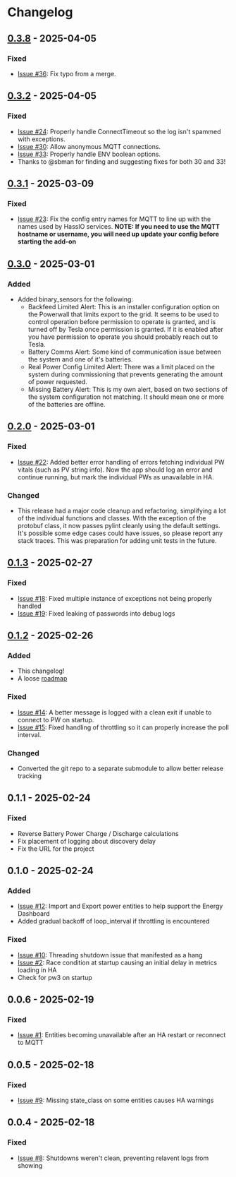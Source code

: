 # Changelog

## [0.3.8] - 2025-04-05

### Fixed

- [Issue #36](https://github.com/slyglif/powerwall3mqtt/issues/36): Fix typo from a merge.

## [0.3.2] - 2025-04-05

### Fixed

- [Issue #24](https://github.com/slyglif/powerwall3mqtt/issues/24): Properly handle ConnectTimeout so the log isn't spammed with exceptions.
- [Issue #30](https://github.com/slyglif/powerwall3mqtt/issues/30): Allow anonymous MQTT connections.
- [Issue #33](https://github.com/slyglif/powerwall3mqtt/issues/33): Properly handle ENV boolean options.
- Thanks to @sbman for finding and suggesting fixes for both 30 and 33!

## [0.3.1] - 2025-03-09

### Fixed

- [Issue #23](https://github.com/slyglif/powerwall3mqtt/issues/23): Fix the config entry names for MQTT to line up with the names used by HassIO services.  **NOTE: If you need to use the MQTT hostname or username, you will need up update your config before starting the add-on**

## [0.3.0] - 2025-03-01

### Added

- Added binary_sensors for the following:
	- Backfeed Limited Alert: This is an installer configuration option on the Powerwall that limits export to the grid.  It seems to be used to control operation before permission to operate is granted, and is turned off by Tesla once permission is granted.  If it is enabled after you have permission to operate you should probably reach out to Tesla.
	- Battery Comms Alert: Some kind of communication issue between the system and one of it's batteries.
	- Real Power Config Limited Alert: There was a limit placed on the system during commissioning that prevents generating the amount of power requested.
	- Missing Battery Alert: This is my own alert, based on two sections of the system configuration not matching.  It should mean one or more of the batteries are offline.

## [0.2.0] - 2025-03-01

### Fixed

- [Issue #22](https://github.com/slyglif/powerwall3mqtt/issues/22): Added better error handling of errors fetching individual PW vitals (such as PV string info).  Now the app should log an error and continue running, but mark the individual PWs as unavailable in HA.

### Changed

- This release had a major code cleanup and refactoring, simplifying a lot of the individual functions and classes.  With the exception of the protobuf class, it now passes pylint cleanly using the default settings.  It's possible some edge cases could have issues, so please report any stack traces.  This was preparation for adding unit tests in the future.

## [0.1.3] - 2025-02-27

### Fixed

- [Issue #18](https://github.com/slyglif/powerwall3mqtt/issues/18): Fixed multiple instance of exceptions not being properly handled
- [Issue #19](https://github.com/slyglif/powerwall3mqtt/issues/18): Fixed leaking of passwords into debug logs


## [0.1.2] - 2025-02-26

### Added

- This changelog!
- A loose [roadmap](./ROADMAP.md)

### Fixed

- [Issue #14](https://github.com/slyglif/powerwall3mqtt/issues/14): A better message is logged with a clean exit if unable to connect to PW on startup.
- [Issue #15](https://github.com/slyglif/powerwall3mqtt/issues/15): Fixed handling of throttling so it can properly increase the poll interval.

### Changed

- Converted the git repo to a separate submodule to allow better release tracking

## 0.1.1 - 2025-02-24

### Fixed

- Reverse Battery Power Charge / Discharge calculations
- Fix placement of logging about discovery delay
- Fix the URL for the project


## 0.1.0 - 2025-02-24

### Added

- [Issue #12](https://github.com/slyglif/powerwall3mqtt/issues/12): Import and Export power entities to help support the Energy Dashboard
- Added gradual backoff of loop_interval if throttling is encountered

### Fixed

- [Issue #10](https://github.com/slyglif/powerwall3mqtt/issues/10): Threading shutdown issue that manifested as a hang
- [Issue #2](https://github.com/slyglif/powerwall3mqtt/issues/2): Race condition at startup causing an initial delay in metrics loading in HA
- Check for pw3 on startup


## 0.0.6 - 2025-02-19

### Fixed

- [Issue #1](https://github.com/slyglif/powerwall3mqtt/issues/1): Entities becoming unavailable after an HA restart or reconnect to MQTT


## 0.0.5 - 2025-02-18

### Fixed

- [Issue #9](https://github.com/slyglif/powerwall3mqtt/issues/9): Missing state_class on some entities causes HA warnings


## 0.0.4 - 2025-02-18

### Fixed

- [Issue #8](https://github.com/slyglif/powerwall3mqtt/issues/8): Shutdowns weren't clean, preventing relavent logs from showing

[unreleased]: https://github.com/slyglif/powerwall3mqtt/compare/v0.3.8...HEAD
[0.3.8]: https://github.com/slyglif/powerwall3mqtt/compare/v0.3.2...v0.3.8
[0.3.2]: https://github.com/slyglif/powerwall3mqtt/compare/v0.3.1...v0.3.2
[0.3.1]: https://github.com/slyglif/powerwall3mqtt/compare/v0.3.0...v0.3.1
[0.3.0]: https://github.com/slyglif/powerwall3mqtt/compare/v0.2.0...v0.3.0
[0.2.0]: https://github.com/slyglif/powerwall3mqtt/compare/v0.1.3...v0.2.0
[0.1.3]: https://github.com/slyglif/powerwall3mqtt/compare/v0.1.2...v0.1.3
[0.1.2]: https://github.com/slyglif/powerwall3mqtt/compare/v0.1.1...v0.1.2
[0.1.1]: https://github.com/slyglif/powerwall3mqtt/compare/v0.1.0...v0.1.1
[0.1.0]: https://github.com/slyglif/powerwall3mqtt/compare/v0.0.6...v0.1.0
[0.0.6]: https://github.com/slyglif/powerwall3mqtt/compare/v0.0.5...v0.1.6
[0.0.5]: https://github.com/slyglif/powerwall3mqtt/compare/v0.0.4...v0.1.5
[0.0.4]: https://github.com/slyglif/powerwall3mqtt/compare/v0.0.3...v0.1.4
